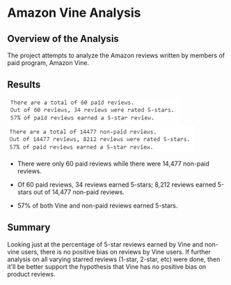 # Amazon Vine Analysis
## Overview of the Analysis
The project attempts to analyze the Amazon reviews written by members of paid program, Amazon Vine.

## Results
![paid reviews](Resources/paid_reviews.jpg)
![non-paid reviews](Resources/non_paid_reviews.jpg)
* There were only 60 paid reviews while there were 14,477 non-paid reviews. 

* Of 60 paid reviews, 34 reviews earned 5-stars; 8,212 reviews earned 5-stars out of 14,477 non-paid reviews.

* 57% of both Vine and non-paid reviews earned 5-stars.

## Summary
Looking just at the percentage of 5-star reviews earned by Vine and non-vine users, there is no positive bias on reviews by Vine users. If further analysis on all varying starred reviews (1-star, 2-star, etc) were done, then it'll be better support the hypothesis that Vine has no positive bias on product reviews.